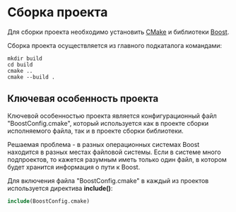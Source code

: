 # Сборка проекта

Для сборки проекта необходимо установить [CMake](https://cmake.org/) и библиотеки [Boost](https://www.boost.org/).

Сборка проекта осуществляется из главного подкаталога командами:

``` shell
mkdir build
cd build
cmake ..
cmake --build .
```

## Ключевая особенность проекта

Ключевой особенностью проекта является конфигурационный файл "BoostConfig.cmake", который используется как в проекте сборки исполняемого файла, так и в проекте сборки библиотеки.

Решаемая проблема - в разных операционных системах Boost находится в разных местах файловой системы. Если в системе много подпроектов, то кажется разумным иметь только один файл, в котором будет хранится информация о пути к Boost.

Для включения файла "BoostConfig.cmake" в каждый из проектов используется директива **include()**:

```cmake
include(BoostConfig.cmake)
```
